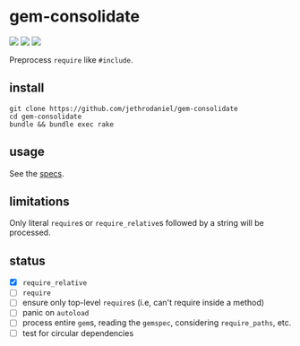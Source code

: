 # gem-consolidate

![](https://github.com/jethrodaniel/gem-consolidate/workflows/ci/badge.svg)
![](https://img.shields.io/github/license/jethrodaniel/gem-consolidate.svg)
![](https://img.shields.io/github/stars/jethrodaniel/gem-consolidate?style=social)

Preprocess `require` like `#include`.

## install

```
git clone https://github.com/jethrodaniel/gem-consolidate
cd gem-consolidate
bundle && bundle exec rake
```

## usage

See the [specs](spec/consolidate_spec.rb).

## limitations

Only literal `require`s or `require_relative`s followed by a string will be processed.

## status

- [x] `require_relative`
- [ ] `require`
- [ ] ensure only top-level `require`s (i.e, can't require inside a method)
- [ ] panic on `autoload`
- [ ] process entire `gem`s, reading the `gemspec`, considering `require_paths`, etc.
- [ ] test for circular dependencies
